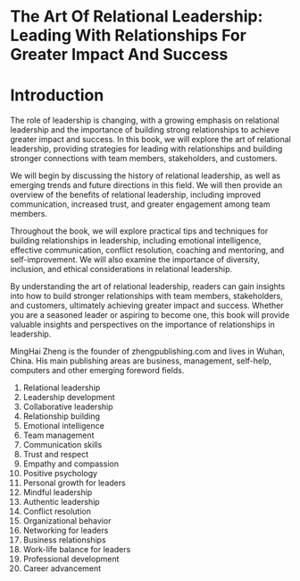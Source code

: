 # The Art Of Relational Leadership: Leading With Relationships For Greater Impact And Success

# Introduction

The role of leadership is changing, with a growing emphasis on relational leadership and the importance of building strong relationships to achieve greater impact and success. In this book, we will explore the art of relational leadership, providing strategies for leading with relationships and building stronger connections with team members, stakeholders, and customers.

We will begin by discussing the history of relational leadership, as well as emerging trends and future directions in this field. We will then provide an overview of the benefits of relational leadership, including improved communication, increased trust, and greater engagement among team members.

Throughout the book, we will explore practical tips and techniques for building relationships in leadership, including emotional intelligence, effective communication, conflict resolution, coaching and mentoring, and self-improvement. We will also examine the importance of diversity, inclusion, and ethical considerations in relational leadership.

By understanding the art of relational leadership, readers can gain insights into how to build stronger relationships with team members, stakeholders, and customers, ultimately achieving greater impact and success. Whether you are a seasoned leader or aspiring to become one, this book will provide valuable insights and perspectives on the importance of relationships in leadership.

MingHai Zheng is the founder of zhengpublishing.com and lives in Wuhan, China. His main publishing areas are business, management, self-help, computers and other emerging foreword fields.



1. Relational leadership
2. Leadership development
3. Collaborative leadership
4. Relationship building
5. Emotional intelligence
6. Team management
7. Communication skills
8. Trust and respect
9. Empathy and compassion
10. Positive psychology
11. Personal growth for leaders
12. Mindful leadership
13. Authentic leadership
14. Conflict resolution
15. Organizational behavior
16. Networking for leaders
17. Business relationships
18. Work-life balance for leaders
19. Professional development
20. Career advancement

